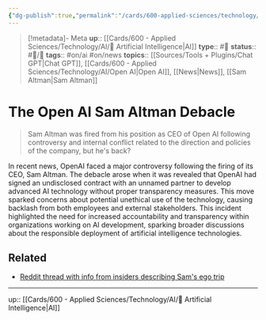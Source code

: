 ```yaml
---
{"dg-publish":true,"permalink":"/cards/600-applied-sciences/technology/ai/the-open-ai-sam-altman-debacle/","title":"The Open AI Sam Altman Debacle"}
---
```


> [!metadata]- Meta
> **up**:: [[Cards/600 - Applied Sciences/Technology/AI/🤖 Artificial Intelligence\|AI]]
> **type**:: #📝 
> **status**:: #📝/🌱 
> **tags**::  #on/ai #on/news
> **topics**:: [[Sources/Tools + Plugins/Chat GPT\|Chat GPT]], [[Cards/600 - Applied Sciences/Technology/AI/Open AI\|Open AI]], [[News\|News]], [[Sam Altman\|Sam Altman]]


# The Open AI Sam Altman Debacle

> Sam Altman was fired from his position as CEO of Open AI following controversy and internal conflict related to the direction and policies of the company, but he's back?

In recent news, OpenAI faced a major controversy following the firing of its CEO, Sam Altman. The debacle arose when it was revealed that OpenAI had signed an undisclosed contract with an unnamed partner to develop advanced AI technology without proper transparency measures. This move sparked concerns about potential unethical use of the technology, causing backlash from both employees and external stakeholders. This incident highlighted the need for increased accountability and transparency within organizations working on AI development, sparking broader discussions about the responsible deployment of artificial intelligence technologies.
## Related
- [Reddit thread with info from insiders describing Sam's ego trip](https://www.reddit.com/user/Anxious_Bandicoot126/comments/?sort=new&rdt=45674)
---
up:: [[Cards/600 - Applied Sciences/Technology/AI/🤖 Artificial Intelligence\|AI]]


